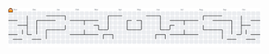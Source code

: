 <!-- refs: https://github.com/abozanona/pacman-contribution-graph -->
<!-- refs: https://github.com/VIDAKHOSHPEY22/VIDAKHOSHPEY22 -->
<picture>
    <source media="(prefers-color-scheme: dark)" srcset="https://raw.githubusercontent.com/huxiangjs/huxiangjs/output/pacman-contribution-graph-dark.svg">
    <source media="(prefers-color-scheme: light)" srcset="https://raw.githubusercontent.com/huxiangjs/huxiangjs/output/pacman-contribution-graph.svg">
    <img alt="pacman contribution graph" src="https://raw.githubusercontent.com/huxiangjs/huxiangjs/output/pacman-contribution-graph.svg">
</picture>

<!--
**huxiangjs/huxiangjs** is a ✨ _special_ ✨ repository because its `README.md` (this file) appears on your GitHub profile.

Here are some ideas to get you started:

- 🔭 I’m currently working on ...
- 🌱 I’m currently learning ...
- 👯 I’m looking to collaborate on ...
- 🤔 I’m looking for help with ...
- 💬 Ask me about ...
- 📫 How to reach me: ...
- 😄 Pronouns: ...
- ⚡ Fun fact: ...
-->
